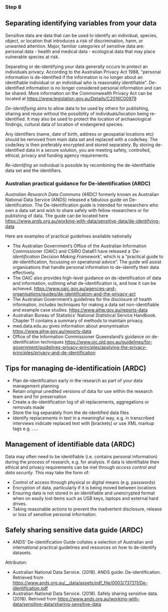 ### Step 8
## Separating identifying variables from your data

Sensitive data are data that can be used to identify an individual, species, object, or location that introduces a risk of discrimination, harm, or unwanted attention. Major, familiar categories of sensitive data are: personal data - health and medical data - ecological data that may place vulnerable species at risk.

Separating or de-identifying your data generally occurs to protect an individuals privacy.  According to the Australian Privacy Act 1988, "personal information is de-identified if the information is no longer about an identifiable individual or an individual who is reasonably identifiable".  De-identified information is no longer considered personal information and can be shared. More information on the Commonwealth Privacy Act can be located at https://www.legislation.gov.au/Details/C2016C00979

*De-identifiying* aims to allow data to be used by others for publishing, sharing and reuse without the possibility of individuals/location being re-identified. It may also be used to protect the location of archaeological findings, cultural data of location of endangered species.  

Any identifiers (name, date of birth, address or geospatial locations etc) should be removed from main data set and replaced with a code/key.  The code/key is then preferably encrypted and stored separately. By storing de-identified data in a secure solution, you are meeting safety, controlled, ethical, privacy and funding agency requirements.  

*Re-identifing* an individual is possible by recombining the de-identifiable data set and the identifiers.  

### Australian practical guidance for De-identification (ARDC)
*Australian Research Data Commons (ARDC)* formerly known as Australian National Data Service (ANDS) released a fabulous guide on De-identification.  The De-identification guide is intended for researchers who *own* a data set and wish to share safely with fellow researchers or for publishing of data. The guide can be located here https://www.ands.org.au/working-with-data/sensitive-data/de-identifying-data  

Here are examples of practical guidelines available nationally 

* The Australian Government’s Office of the Australian Information Commissioner (OAIC) and CSIRO Data61 have released a *‘De-identification Decision Making Framework’,* which is a “practical guide to de-identification, focussing on operational advice”.  The guide will assist organisations that handle personal information to de-identify their data effectively. 
* The OAIC also provides high-level guidance on de-identification of data and information, outlining what de-identification is, and how it can be achieved. https://www.oaic.gov.au/agencies-and-organisations/guides/de-identification-and-the-privacy-act
* The Australian Government’s guidelines for the disclosure of health information, includes techniques for making a data set non-identifiable and example case studies. https://www.aihw.gov.au/reports-data
* Australian Bureau of Statistics’ National Statistical Service Handbook. Chapter 11 contains a summary of methods to maintain privacy. 
* med.data.edu.au gives information about anonymisation https://www.aihw.gov.au/reports-data
* Office of the Information Commissioner Queensland’s guidance on de-identification techniques https://www.oic.qld.gov.au/guidelines/for-government/guidelines-privacy-principles/applying-the-privacy-principles/privacy-and-de-identification

## Tips for managing de-identificatioin (ARDC)

* Plan de-identification early in the research as part of your data management planning
* Retain original unedited versions of data for use within the research team and for preservation
* Create a de-identification log of all replacements, aggregations or removals made
* Store the log separately from the de-identified data files
* Identify replacements in text in a meaningful way, e.g. in transcribed interviews indicate replaced text with [brackets] or use XML markup tags e.g. <anon>.....</anon>

## Management of identifiable data (ARDC)

Data may often need to be identifiable (i.e. contains personal information) during the process of research, e.g. for analysis. If data is identifiable then ethical and privacy requirements can be met through *access control and data security*. This may take the form of:

* Control of access through physical or digital means (e.g. passwords)
* Encryption of data, particularly if it is being moved between locations
* Ensuring data is not stored in an identifiable and unencrypted format when on easily lost items such as USB keys, laptops and external hard drives.
* Taking reasonable actions to prevent the inadvertent disclosure, release or loss of sensitive personal information.

## Safely sharing sensitive data guide (ARDC)
* ANDS' De-identification Guide collates a selection of Australian and international practical guidelines and resources on how to de-identify datasets.  

Attributon: 
* Australian National Data Service. (2018). ANDS guide: De-identification.  Retrieved from https://www.ands.org.au/__data/assets/pdf_file/0003/737211/De-identification.pdf
* Australian National Data Service. (2018). Safely sharing sensitive data. (2018). Retrived from https://www.ands.org.au/working-with-data/sensitive-data/sharing-sensitive-data  
